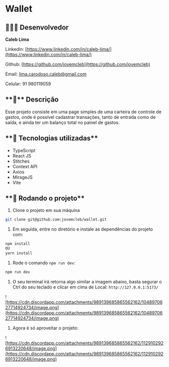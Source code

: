 # Wallet

## 👨🏽‍💻 Desenvolvedor

**Caleb Lima**

Linkedin: [https://www.linkedin.com/in/caleb-lima/](https://www.linkedin.com/in/caleb-lima/)

Github: [https://github.com/jovemcleb](https://github.com/jovemcleb)

Email: lima.carodoso.caleb@gmail.com

Celular: 91 980119059

## \***\*📝\*\*** Descrição

Esse projeto consiste em uma page simples de uma carteira de controle de gastos, onde é possível cadastrar transações, tanto de entrada como de saída, e ainda ter um balanço total no painel de gastos.

## \***\*🔧 Tecnologias utilizadas\*\***

- TypeScript
- React JS
- Stitches
- Context API
- Axios
- MirageJS
- Vite

## \***\*🚀 Rodando o projeto\*\***

1. Clone o projeto em sua máquina

```bash
git clone git@github.com:jovemcleb/wallet.git
```

1. Em seguida, entre no diretório e instale as dependências do projeto com:

```bash
npm install
OU
yarn install
```

1. Rode o comando `npm run dev`:

```bash
npm run dev
```

1. O seu terminal irá retorna algo similar a imagem abaixo, basta segurar o Ctrl do seu teclado e clicar em cima de Local: `http://127.0.0.1:5173/`

![https://cdn.discordapp.com/attachments/989139685865562162/1048970627714924734/image.png](https://cdn.discordapp.com/attachments/989139685865562162/1048970627714924734/image.png)

1. Agora é só aproveitar o projeto:

![https://cdn.discordapp.com/attachments/989139685865562162/1129102926913220648/image.png](https://cdn.discordapp.com/attachments/989139685865562162/1129102926913220648/image.png)
